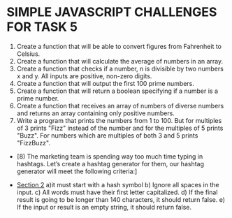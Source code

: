 # SIMPLE JAVASCRIPT CHALLENGES FOR TASK 5

1) Create a function that will be able to convert figures from Fahrenheit to Celsius.
2) Create a function that will calculate the average of numbers in an array.
3) Create a function that checks if a number, n is divisible by two numbers x and y. All inputs are positive, non-zero digits.
4) Create a function that will output the first 100 prime numbers.
5) Create a function that will return a boolean specifying if a number is a prime number.
6) Create a function that receives an array of numbers of diverse numbers and returns an array containing only positive numbers.
7) Write a program that prints the numbers from 1 to 100. But for multiples of 3 prints "Fizz" instead of the number and for the multiples of 5 prints "Buzz". For numbers which are multiples of both 3 and 5 prints "FizzBuzz".
- [8) The marketing team is spending way too much time typing in hashtags. Let’s create a hashtag generator for them, our hashtag generator will meet the following criteria:]

- [Section 2](#id-section2)
a)it must start with a hash symbol 
b) Ignore all spaces in the input.
c) All words must have their first letter capitalized.
d) If the final result is going to be longer than 140 characters, it should return false.
e) If the input or result is an empty string, it should return false.
